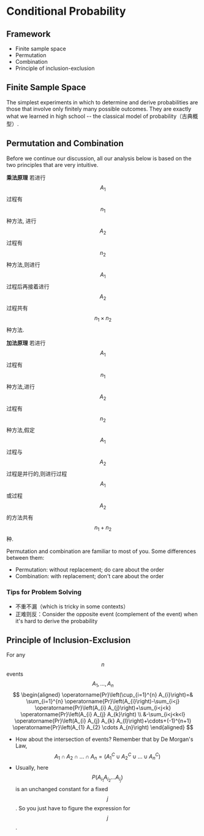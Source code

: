 # Conditional Probability

## Framework

- Finite sample space
- Permutation
- Combination
- Principle of inclusion-exclusion

## Finite Sample Space

The simplest experiments in which to determine and derive probabilities are those that involve only finitely many possible outcomes. They are exactly what we learned in high school -- the classical model of probability（古典概型）.

## Permutation and Combination

Before we continue our discussion, all our analysis below is based on the two principles that are very intuitive.

**乘法原理** 若进行 $$A_{1}$$ 过程有 $$n_{1}$$ 种方法, 进行 $$A_{2}$$ 过程有 $$n_{2}$$ 种方法,则进行 $$A_{1}$$ 过程后再接着进行 $$A_{2}$$ 过程共有 $$n_{1} \times n_{2}$$ 种方法.

**加法原理** 若进行 $$A_{1}$$ 过程有 $$n_{1}$$ 种方法,进行 $$A_{2}$$ 过程有 $$n_{2}$$ 种方法,假定 $$A_{1}$$ 过程与 $$A_{2}$$ 过程是并行的,则进行过程 $$A_{1}$$ 或过程 $$A_{2}$$ 的方法共有 $$n_{1}+n_{2}$$种.

Permutation and combination are familiar to most of you. Some differences between them:

- Permutation: without replacement; do care about the order
- Combination: with replacement; don't care about the order

### Tips for Problem Solving

- 不重不漏（which is tricky in some contexts）
- 正难则反：Consider the opposite event (complement of the event) when it's hard to derive the probability

## Principle of Inclusion-Exclusion

For any $$n$$ events $$A_{1}, \ldots, A_{n}$$
$$
\begin{aligned}
\operatorname{Pr}\left(\cup_{i=1}^{n} A_{i}\right)=& \sum_{i=1}^{n} \operatorname{Pr}\left(A_{i}\right)-\sum_{i<j} \operatorname{Pr}\left(A_{i} A_{j}\right)+\sum_{i<j<k} \operatorname{Pr}\left(A_{i} A_{j} A_{k}\right) \\
&-\sum_{i<j<k<l} \operatorname{Pr}\left(A_{i} A_{j} A_{k} A_{l}\right)+\cdots+(-1)^{n+1} \operatorname{Pr}\left(A_{1} A_{2} \cdots A_{n}\right)
\end{aligned}
$$
- How about the intersection of events? Remember that by De Morgan's Law,
$$
A_{1} \cap A_{2} \cap \ldots \cap A_{n}=\left(A_{1}^{C} \cup A_{2}^{C} \cup \ldots \cup A_{n}^{C}\right)
$$
- Usually, here $$P\left(A_{i_{1}} A_{i_{2}} \ldots A_{i_{j}}\right)$$ is an unchanged constant for a fixed $$j$$. So you just have to figure the expression for $$j$$.

